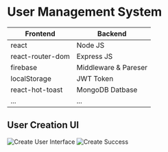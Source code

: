 # User Management System
 

| Frontend              | Backend                   |
|-----------------------|---------------------------|
| react                 | Node JS                   |
| react-router-dom      | Express JS                |
| firebase              | Middleware & Pareser      |
| localStorage          | JWT Token                 |
| react-hot-toast       | MongoDB Datbase           |
| ...                   | ...                       |

## User Creation UI
![Create User Interface](https://i.ibb.co/qmwqcZ9/user-Create.png)
![Create Success](https://i.ibb.co/Hn30W4Y/created-User.png)
